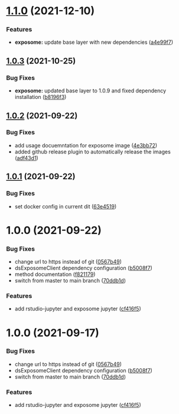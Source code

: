 # [1.1.0](https://github.com/datashield/docker-jupyter-rstudio-base/compare/@datashield/rstudio-jupyter-exposome-v1.0.3...@datashield/rstudio-jupyter-exposome-v1.1.0) (2021-12-10)


### Features

* **exposome:** update base layer with new dependencies ([a4e99f7](https://github.com/datashield/docker-jupyter-rstudio-base/commit/a4e99f7749a1e9468da4215d88b860d3edab6a42))

## [1.0.3](https://github.com/datashield/docker-jupyter-rstudio-base/compare/@datashield/rstudio-jupyter-exposome-v1.0.2...@datashield/rstudio-jupyter-exposome-v1.0.3) (2021-10-25)


### Bug Fixes

* **exposome:** updated base layer to 1.0.9 and fixed dependency installation ([b8196f3](https://github.com/datashield/docker-jupyter-rstudio-base/commit/b8196f3c91cd77c1a942566e53fdbefe3d6a6b3d))

## [1.0.2](https://github.com/datashield/docker-jupyter-rstudio-base/compare/@datashield/rstudio-jupyter-exposome-v1.0.1...@datashield/rstudio-jupyter-exposome-v1.0.2) (2021-09-22)


### Bug Fixes

* add usage docuemntation for exposome image ([4e3bb72](https://github.com/datashield/docker-jupyter-rstudio-base/commit/4e3bb723cd3d61f0b36d88353f1251554dea4b25))
* added github release plugin to automatically release the images ([adf43d1](https://github.com/datashield/docker-jupyter-rstudio-base/commit/adf43d13220eef8f6fc583af0cd27adeb80b2240))

## [1.0.1](https://github.com/datashield/docker-jupyter-rstudio-base/compare/@datashield/rstudio-jupyter-exposome-v1.0.0...@datashield/rstudio-jupyter-exposome-v1.0.1) (2021-09-22)


### Bug Fixes

* set docker config in current dit ([63e4519](https://github.com/datashield/docker-jupyter-rstudio-base/commit/63e451989fcc8906c154c888e1e0a5b92a7f4260))

# 1.0.0 (2021-09-22)


### Bug Fixes

* change url to https instead of git ([0567b49](https://github.com/datashield/docker-jupyter-rstudio-base/commit/0567b496ecd84a684fe6bf74879d6348d16f3be9))
* dsExposomeClient dependency configuration ([b5008f7](https://github.com/datashield/docker-jupyter-rstudio-base/commit/b5008f730e0a7e33058fbadffb8cda9e9b9bf734))
* method documentation ([f821179](https://github.com/datashield/docker-jupyter-rstudio-base/commit/f821179a0c7969cbc88253ce029197f7d5021e62))
* switch from master to main branch ([70ddb1d](https://github.com/datashield/docker-jupyter-rstudio-base/commit/70ddb1dc4a3edeef5138303c2379159c0d8d4c73))


### Features

* add rstudio-jupyter and exposome jupyter ([cf416f5](https://github.com/datashield/docker-jupyter-rstudio-base/commit/cf416f5aefae387c716a864b4d3894549c6205f6))

# 1.0.0 (2021-09-17)


### Bug Fixes

* change url to https instead of git ([0567b49](https://github.com/datashield/docker-jupyter-rstudio-base/commit/0567b496ecd84a684fe6bf74879d6348d16f3be9))
* dsExposomeClient dependency configuration ([b5008f7](https://github.com/datashield/docker-jupyter-rstudio-base/commit/b5008f730e0a7e33058fbadffb8cda9e9b9bf734))
* switch from master to main branch ([70ddb1d](https://github.com/datashield/docker-jupyter-rstudio-base/commit/70ddb1dc4a3edeef5138303c2379159c0d8d4c73))


### Features

* add rstudio-jupyter and exposome jupyter ([cf416f5](https://github.com/datashield/docker-jupyter-rstudio-base/commit/cf416f5aefae387c716a864b4d3894549c6205f6))
